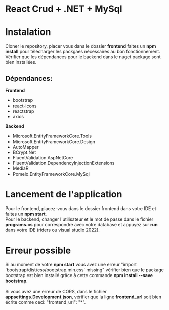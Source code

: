 # React Crud + .NET + MySql

# Instalation

Cloner le repository, placer vous dans le dossier **frontend** faites un **npm install** pour télécharger les packgaes nécessaires au bon fonctionnement.
Vérifier que les dépendances pour le backend dans le nuget package sont bien installées.

## Dépendances:
**Frontend**
- bootstrap
- react-icons
- reactstrap
- axios

**Backend**
- Microsoft.EntityFrameworkCore.Tools
- Microsoft.EntityFrameworkCore.Design
- AutoMapper
- BCrypt.Net
- FluentValidation.AspNetCore
- FluentValidation.DependencyInjectionExtensions
- MediaR
- Pomelo.EntityFrameworkCore.MySql

# Lancement de l'application

Pour le frontend, placez-vous dans le dossier frontend dans votre IDE et faites un **npm start**.
<br>
Pour le backend, changer l'utilisateur et le mot de passe dans le fichier **programs.cs** pour correspondre avec votre database et appuyez sur **run** dans votre IDE (riders ou visual studio 2022).

# Erreur possible

Si au moment de votre **npm start** vous avez une erreur "import 'bootstrap/dist/css/bootstrap.min.css' missing" vérifier bien que le package bootstrap est bien installé
grâce à cette commande **npm install --save bootstrap**.
<br><br>
Si vous avez une erreur de CORS, dans le fichier **appsettings.Development.json**, vérifier que la ligne **frontend_url** soit bien écrite comme ceci: "frontend_url": "*".

